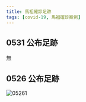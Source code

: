 ```yaml
---
title: 馬祖確診足跡
tags: [covid-19, 馬祖確診案例]
---
```

## 0531 公布足跡
無
## 0526 公布足跡
![05261](https://images.chinatimes.com/newsphoto/2021-05-26/1024/20210526003866.jpg)
